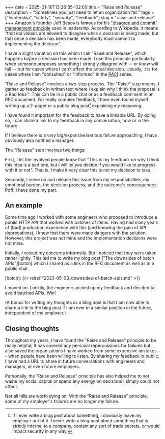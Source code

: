 +++
date = 2025-01-10T13:26:35+02:00
title = "Raise and Release"
description = "Sometimes you just need to let an organization fail."
tags = ["leadership", "safety", "security", "feedback"]
slug = "raise-and-release"
+++
Amazon's founder Jeff Besos is famous for his ["disagree and commit" management principle][disagree-commit] used in leadership. According to Wikipedia, it means "that individuals are allowed to disagree while a decision is being made, but that once a decision has been made, everybody must commit to implementing the decision".

[disagree-commit]: https://en.wikipedia.org/wiki/Disagree_and_commit

I have a slight variation on this which I call "Raise and Release", which happens _before_ a decision has been made. I use this principle particularly when someone proposes something I strongly disagree with -- or know will fail -- but for cases where I can't affect the actual decision. Usually, it is for cases where I am "consulted" or "informed" in the [RACI][raci] sense.

[raci]: https://en.wikipedia.org/wiki/Responsibility_assignment_matrix

"Raise and Release" involves a two-step process. The "Raise" step means, I gather up feedback in written text where I explain why I think the proposal is a Bad Idea:tm:. This can be in a public chat or as a feedback comment in an RFC document. For really complex feedback, I have even found myself writing up a 2-pager or a public blog post[^1] explaining my reasoning.

[^1]: If I ever write a blog post about something, I obviously leave my employer out of it. I never write a blog post about something that is strictly internal to a company, contain any sort of trade secrets, or would impact security in any way.

I have found it important for the feedback to have a linkable URL. By doing so, I can share a link to my feedback in any conversation, now or in the future.

If I believe there is a very big/expensive/serious failure approaching, I have obviously also notified a manager.

The "Release" step involves two things:

First, I let the involved people know that "This is my feedback on why I think this idea is a bad one, but I will let _you_ decide if you would like to progress with it or not". That is, I make it very clear this is not my decision to take.

Secondly, I move on and release this issue from my responsibilities, my emotional burden, the decision process, and the outcome's consequences. Poff. I have done my part.

## An example

Some time ago I worked with some engineers who proposed to introduce a public HTTP API that worked with batches of items. Having had many years of (bad) production experience with this (and knowing the pain of API deprecations), I knew that there were many dangers with the solution. However, this project was not mine and the implementation decisions were not mine.

Initially, I voiced my concerns informally. But I noticed that they were taken rather lightly. This led me to write my blog post ["The downsides of batch APIs"][batch] which I shared as a link in the RFC document as well as in a public chat.

[batch]: {{< relref "2023-05-03_downsides-of-batch-apis.md" >}}

I moved on. Luckily, the engineers picked up my feedback and decided to avoid batched APIs. Win!

(A bonus for writing my thoughts as a blog post is that I am now able to share a link to the blog post if I am ever in a similar position in the future, independent of my employer.)

## Closing thoughts

Throughout my years, I have found the "Raise and Release" principle to be really helpful; It has covered any personal repercussions for failures but also saved the organizations I have worked from some expensive mistakes -- when people have been willing to listen. By sharing my feedback in public, I have had a URL to share in future conversations with engineers and managers, or even future employers.

Personally, the "Raise and Release" principle has also helped me to not waste my social capital or spend any energy on decisions I simply could not affect.

Not all hills are worth dying on. With the "Raise and Release" principle, some of my employer's failures are no longer _my_ failure.